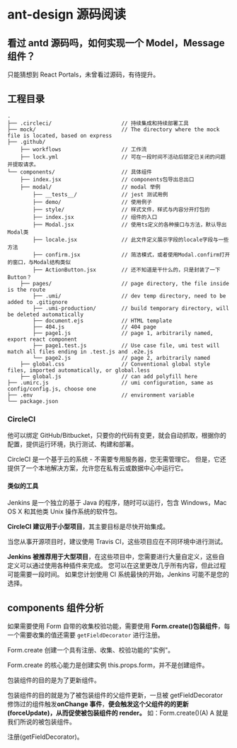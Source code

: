 # ant-design 源码阅读

## 看过 antd 源码吗，如何实现一个 Model，Message 组件？

只能猜想到 React Portals，未曾看过源码，有待提升。

## 工程目录

```
.
├── .circleci/                      // 持续集成和持续部署工具
├── mock/                           // The directory where the mock file is located, based on express
├── .github/
    ├── workflows                   // 工作流
    ├── lock.yml                    // 可在一段时间不活动后锁定已关闭的问题并提取请求。
└── components/                     // 具体组件
    ├── index.jsx                   // components包导出总出口
    ├── modal/                      // modal 举例
        ├── __tests__/              // jest 测试用例
        ├── demo/                   // 使用例子
        ├── style/                  // 样式文件，样式与内容分开打包的
        ├── index.jsx               // 组件的入口
        ├── Modal.jsx               // 使用ts定义的各种接口与方法，默认导出Modal类
        ├── locale.jsx              // 此文件定义展示字段的locale字段与一些方法
        ├── confirm.jsx             // 简洁模式，或者使用Modal.confirm打开的窗口，与Modal结构类似
        ├── ActionButton.jsx        // 还不知道是干什么的，只是封装了一下Button？
    ├── pages/                      // page directory, the file inside is the route
        ├── .umi/                   // dev temp directory, need to be added to .gitignore
        ├── .umi-production/        // build temporary directory, will be deleted automatically
        ├── document.ejs            // HTML template
        ├── 404.js                  // 404 page
        ├── page1.js                // page 1, arbitrarily named, export react component
        ├── page1.test.js           // Use case file, umi test will match all files ending in .test.js and .e2e.js
        └── page2.js                // page 2, arbitrarily named
    ├── global.css                  // Conventional global style files, imported automatically, or global.less
    ├── global.js                   // can add polyfill here
├── .umirc.js                       // umi configuration, same as config/config.js, choose one
├── .env                            // environment variable
└── package.json
```

### CircleCI

他可以绑定 GitHub/Bitbucket，只要你的代码有变更，就会自动抓取，根据你的配置，提供运行环境，执行测试、构建和部署。

CircleCI 是一个基于云的系统 - 不需要专用服务器，您无需管理它。 但是，它还提供了一个本地解决方案，允许您在私有云或数据中心中运行它。

#### 类似的工具

Jenkins 是一个独立的基于 Java 的程序，随时可以运行，包含 Windows，Mac OS X 和其他类 Unix 操作系统的软件包。

**CircleCI 建议用于小型项目**，其主要目标是尽快开始集成。

当您从事开源项目时，建议使用 Travis CI，这些项目应在不同环境中进行测试。

**Jenkins 被推荐用于大型项目**，在这些项目中，您需要进行大量自定义，这些自定义可以通过使用各种插件来完成。 您可以在这里更改几乎所有内容，但此过程可能需要一段时间。 如果您计划使用 CI 系统最快的开始，Jenkins 可能不是您的选择。

## components 组件分析

如果需要使用 Form 自带的收集校验功能，需要使用 **Form.create()包装组件**，每一个需要收集的值还需要 `getFieldDecorator` 进行注册。

Form.create 创建一个具有注册、收集、校验功能的"实例"。

Form.create 的核心能力是创建实例 this.props.form，并不是创建组件。

包装组件的目的是为了更新组件。

包装组件的目的就是为了被包装组件的父组件更新，一旦被 getFieldDecorator 修饰过的组件触发**onChange 事件**，**便会触发这个父组件的的更新(forceUpdate)，从而促使被包装组件的 render。** 如：Form.create()(A) A 就是我们所说的被包装组件。

注册(getFieldDecorator)。
